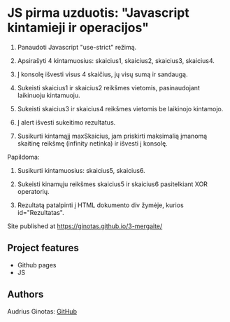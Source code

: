 

# JS pirma uzduotis: "Javascript kintamieji ir operacijos"

1. Panaudoti Javascript "use-strict" režimą.

2. Apsirašyti 4 kintamuosius: skaicius1, skaicius2, skaicius3, skaicius4.

3. Į konsolę išvesti visus 4 skaičius, jų visų sumą ir sandaugą.

3. Sukeisti skaicius1 ir skaicius2 reikšmes vietomis, pasinaudojant laikinuoju kintamuoju.

4. Sukeisti skaicius3 ir skaicius4 reikšmes vietomis be laikinojo kintamojo.

5. Į alert išvesti sukeitimo rezultatus.

6. Susikurti kintamąjį maxSkaicius, jam priskirti maksimalią įmanomą skaitinę reikšmę (infinity netinka) ir išvesti į konsolę.

 

Papildoma:

1. Susikurti kintamuosius: skaicius5, skaicius6.

2. Sukeisti kinamųju reikšmes skaicius5 ir skaicius6 pasitelkiant XOR operatorių.

3. Rezultatą patalpinti į HTML dokumento div žymėje, kurios id="Rezultatas".



Site published at https://ginotas.github.io/3-mergaite/


## Project features

- Github pages
- JS

## Authors

Audrius Ginotas: [GitHub](https://github.com/ginotas)